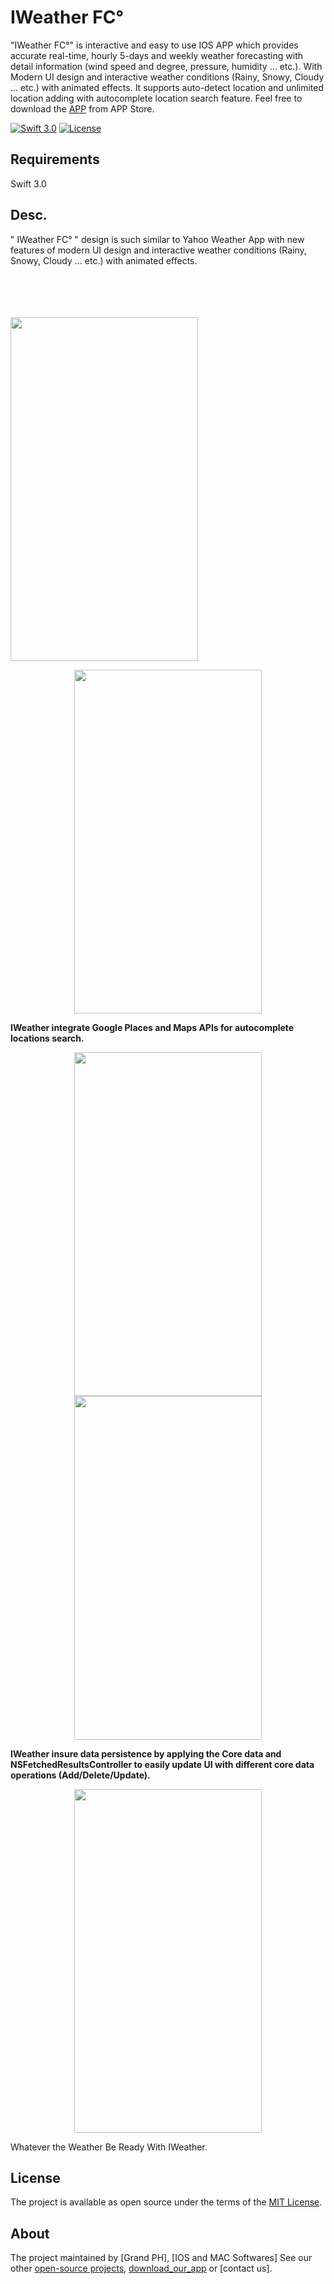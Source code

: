 # IWeather FC°

"IWeather FC°" is interactive and easy to use IOS APP which provides accurate real-time, hourly 5-days and weekly weather forecasting with detail information (wind speed and degree, pressure, humidity … etc.). With Modern UI design and interactive weather conditions (Rainy, Snowy, Cloudy … etc.) with animated effects. It supports auto-detect location and unlimited location adding with autocomplete location search feature. Feel free to download the [APP](https://github.com/mkihmouda) from APP Store. 
 
[![Swift 3.0](https://img.shields.io/badge/Swift-3.0-orange.svg?style=flat)](https://swift.org/)
[![License](https://img.shields.io/cocoapods/l/ParallaxView.svg)](https://github.com/PGSSoft/ParallaxView/LICENSE.md)

 
## Requirements

Swift 3.0

## Desc. 

" IWeather FC° " design is such similar to Yahoo Weather App with new features of modern UI design and interactive weather conditions (Rainy, Snowy, Cloudy … etc.) with animated effects.


<p align="center">
 
  <br><br>  <br><br>
  <img src="http://katikids.com/IWeather1.png" height="550" width="300">
 
  </p>
  
 
<p align="center">
 
   <img src="http://katikids.com/IWeather2.png" height="550" width="300">
 
 </p>
  

 <B>IWeather integrate Google Places and Maps APIs for autocomplete locations search. </B>
 
 <div align="center">
 
 <figure>
  <img src="http://katikids.com/IWeather3.png" height="550" width="300">
  <b>  </b>
   <img src="http://katikids.com/IWeather6.png" height="550" width="300">
</figure>
 
  </div>

 
<B> IWeather insure data persistence by applying the Core data and NSFetchedResultsController to easily update UI with   different core data operations (Add/Delete/Update).</B>

  
  <p align="center">
 
  <img src="http://katikids.com/iweather5.jpg" height="550" width="300">
 
  </p>
  
 Whatever the Weather Be Ready With IWeather.
  
 
## License

The project is available as open source under the terms of the [MIT License](http://opensource.org/licenses/MIT).

 
## About

The project maintained by [Grand PH], [IOS and MAC Softwares]
See our other [open-source projects](https://github.com/mkihmouda), [download_our_app](https://github.com/mkihmouda) or [contact us].
